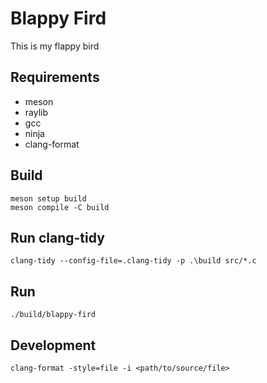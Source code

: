 # Blappy Fird

This is my flappy bird

## Requirements

- meson
- raylib
- gcc
- ninja
- clang-format

## Build

```
meson setup build
meson compile -C build
```

## Run clang-tidy

```
clang-tidy --config-file=.clang-tidy -p .\build src/*.c 
```

## Run

```
./build/blappy-fird
```

## Development

```
clang-format -style=file -i <path/to/source/file>
```
